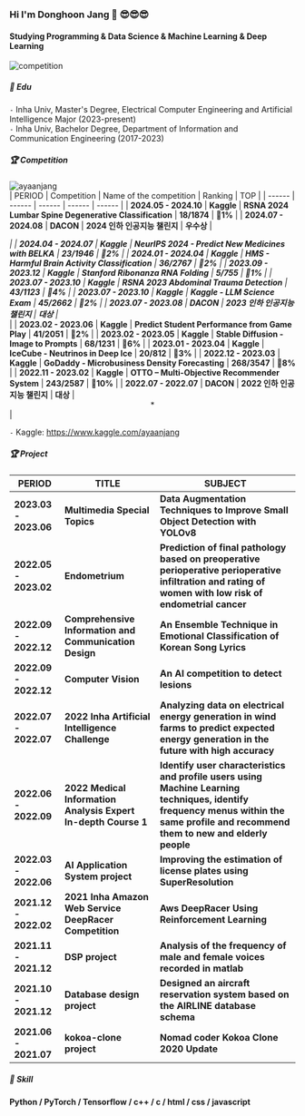 ### Hi I'm Donghoon Jang 👋 😎😎😎
#### Studying Programming & Data Science & Machine Learning & Deep Learning   
![competition](https://road-to-kaggle-grandmaster.vercel.app/api/badges/ayaanjang/competition/light)

##### 📘 ️Edu 
`-` Inha Univ, Master's Degree, Electrical Computer Engineering and Artificial Intelligence Major (2023-present)  
`-` Inha Univ, Bachelor Degree, Department of Information and Communication Engineering (2017-2023)  

##### 🏆 Competition
![ayaanjang](https://road-to-kaggle-grandmaster.vercel.app/api/simple/ayaanjang) <br>
| PERIOD | Competition | Name of the competition | Ranking | TOP |
| ------ | ------ | ------ | ------ | ------ |
| **2024.05 - 2024.10** | **Kaggle** | **RSNA 2024 Lumbar Spine Degenerative Classification** | **18/1874** | **🥈1%** |
| **2024.07 - 2024.08** | **DACON** | **2024 인하 인공지능 챌린지** | **우수상** | <div align="center">*</div> |
| **2024.04 - 2024.07** | **Kaggle** | **NeurIPS 2024 - Predict New Medicines with BELKA** | **23/1946** | **🥈2%** |
| **2024.01 - 2024.04** | **Kaggle** | **HMS - Harmful Brain Activity Classification** | **36/2767** | **🥈2%** |
| **2023.09 - 2023.12** | **Kaggle** | **Stanford Ribonanza RNA Folding** | **5/755** | **🥇1%** |
| **2023.07 - 2023.10** | **Kaggle** | **RSNA 2023 Abdominal Trauma Detection** | **43/1123** | **🥈4%** |
| **2023.07 - 2023.10** | **Kaggle** | **Kaggle - LLM Science Exam** | **45/2662** | **🥈2%** |
| **2023.07 - 2023.08** | **DACON** | **2023 인하 인공지능 챌린지** | **대상** | <div align="center">*</div> |
| **2023.02 - 2023.06** | **Kaggle** | **Predict Student Performance from Game Play** | **41/2051** | **🥈2%** |
| **2023.02 - 2023.05** | **Kaggle** | **Stable Diffusion - Image to Prompts** | **68/1231** | **🥉6%** |
| **2023.01 - 2023.04** | **Kaggle** | **IceCube - Neutrinos in Deep Ice** | **20/812** | **🥈3%** |
| **2022.12 - 2023.03** | **Kaggle** | **GoDaddy - Microbusiness Density Forecasting** | **268/3547** | **🥉8%** |
| **2022.11 - 2023.02** | **Kaggle** | **OTTO – Multi-Objective Recommender System** | **243/2587** | **🥉10%** |
| **2022.07 - 2022.07** | **DACON** | **2022 인하 인공지능 챌린지** | **대상** | <div align="center">*</div> |

`-` Kaggle: https://www.kaggle.com/ayaanjang <br>

##### 🏆 Project  

| PERIOD | TITLE | SUBJECT |
| ------ | ------ | ------ |
| **2023.03 - 2023.06** | **Multimedia Special Topics** | **Data Augmentation Techniques to Improve Small Object Detection with YOLOv8** |
| **2022.05 - 2023.02** | **Endometrium** | **Prediction of final pathology based on preoperative perioperative perioperative infiltration and rating of women with low risk of endometrial cancer** |
| **2022.09 - 2022.12** | **Comprehensive Information and Communication Design** | **An Ensemble Technique in Emotional Classification of Korean Song Lyrics** |
| **2022.09 - 2022.12** | **Computer Vision** | **An AI competition to detect lesions** 
| **2022.07 - 2022.07** | **2022 Inha Artificial Intelligence Challenge** | **Analyzing data on electrical energy generation in wind farms to predict expected energy generation in the future with high accuracy** |
| **2022.06 - 2022.09** | **2022 Medical Information Analysis Expert In-depth Course 1** | **Identify user characteristics and profile users using Machine Learning techniques, identify frequency menus within the same profile and recommend them to new and elderly people** |
| **2022.03 - 2022.06** | **AI Application System project** | **Improving the estimation of license plates using SuperResolution** |
| **2021.12 - 2022.02** | **2021 Inha Amazon Web Service DeepRacer Competition** | **Aws DeepRacer Using Reinforcement Learning** |
| **2021.11 - 2021.12** | **DSP project** | **Analysis of the frequency of male and female voices recorded in matlab** |
| **2021.10 - 2021.12** | **Database design project** | **Designed an aircraft reservation system based on the AIRLINE database schema** |
| **2021.06 - 2021.07** | **kokoa-clone project** | **Nomad coder Kokoa Clone 2020 Update** |

##### 🧩 Skill  

**Python / PyTorch / Tensorflow / c++ / c / html / css / javascript**    

